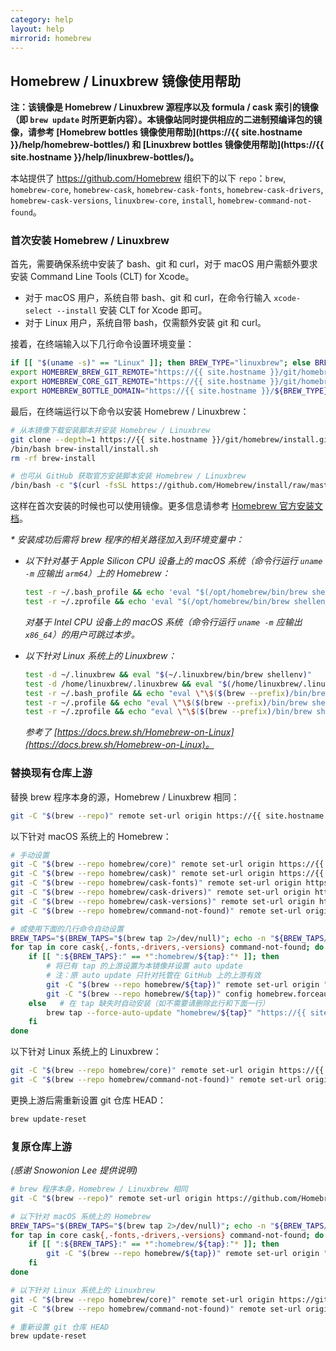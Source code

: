 ```yaml
---
category: help
layout: help
mirrorid: homebrew
---
```


## Homebrew / Linuxbrew 镜像使用帮助

**注：该镜像是 Homebrew / Linuxbrew 源程序以及 formula / cask 索引的镜像（即 `brew update` 时所更新内容）。本镜像站同时提供相应的二进制预编译包的镜像，请参考 [Homebrew bottles 镜像使用帮助](https://{{ site.hostname }}/help/homebrew-bottles/) 和 [Linuxbrew bottles 镜像使用帮助](https://{{ site.hostname }}/help/linuxbrew-bottles/)。**

本站提供了 <https://github.com/Homebrew> 组织下的以下 `repo`：`brew`, `homebrew-core`, `homebrew-cask`, `homebrew-cask-fonts`, `homebrew-cask-drivers`, `homebrew-cask-versions`, `linuxbrew-core`, `install`, `homebrew-command-not-found`。

### 首次安装 Homebrew / Linuxbrew

首先，需要确保系统中安装了 bash、git 和 curl，对于 macOS 用户需额外要求安装 Command Line Tools (CLT) for Xcode。

- 对于 macOS 用户，系统自带 bash、git 和 curl，在命令行输入 `xcode-select --install` 安装 CLT for Xcode 即可。
- 对于 Linux 用户，系统自带 bash，仅需额外安装 git 和 curl。

接着，在终端输入以下几行命令设置环境变量：

```bash
if [[ "$(uname -s)" == "Linux" ]]; then BREW_TYPE="linuxbrew"; else BREW_TYPE="homebrew"; fi
export HOMEBREW_BREW_GIT_REMOTE="https://{{ site.hostname }}/git/homebrew/brew.git"
export HOMEBREW_CORE_GIT_REMOTE="https://{{ site.hostname }}/git/homebrew/${BREW_TYPE}-core.git"
export HOMEBREW_BOTTLE_DOMAIN="https://{{ site.hostname }}/${BREW_TYPE}-bottles"
```

最后，在终端运行以下命令以安装 Homebrew / Linuxbrew：

```bash
# 从本镜像下载安装脚本并安装 Homebrew / Linuxbrew
git clone --depth=1 https://{{ site.hostname }}/git/homebrew/install.git brew-install
/bin/bash brew-install/install.sh
rm -rf brew-install

# 也可从 GitHub 获取官方安装脚本安装 Homebrew / Linuxbrew
/bin/bash -c "$(curl -fsSL https://github.com/Homebrew/install/raw/master/install.sh)"
```

这样在首次安装的时候也可以使用镜像。更多信息请参考 [Homebrew 官方安装文档](https://docs.brew.sh/Installation)。

_* 安装成功后需将 brew 程序的相关路径加入到环境变量中：_

- _以下针对基于 Apple Silicon CPU 设备上的 macOS 系统（命令行运行 `uname -m` 应输出 `arm64`）上的 Homebrew：_

  ```bash
  test -r ~/.bash_profile && echo 'eval "$(/opt/homebrew/bin/brew shellenv)"' >> ~/.bash_profile
  test -r ~/.zprofile && echo 'eval "$(/opt/homebrew/bin/brew shellenv)"' >> ~/.zprofile
  ```

  _对基于 Intel CPU 设备上的 macOS 系统（命令行运行 `uname -m` 应输出 `x86_64`）的用户可跳过本步。_

- _以下针对 Linux 系统上的 Linuxbrew：_

  ```bash
  test -d ~/.linuxbrew && eval "$(~/.linuxbrew/bin/brew shellenv)"
  test -d /home/linuxbrew/.linuxbrew && eval "$(/home/linuxbrew/.linuxbrew/bin/brew shellenv)"
  test -r ~/.bash_profile && echo "eval \"\$($(brew --prefix)/bin/brew shellenv)\"" >> ~/.bash_profile
  test -r ~/.profile && echo "eval \"\$($(brew --prefix)/bin/brew shellenv)\"" >> ~/.profile
  test -r ~/.zprofile && echo "eval \"\$($(brew --prefix)/bin/brew shellenv)\"" >> ~/.zprofile
  ```

  _参考了 [https://docs.brew.sh/Homebrew-on-Linux](https://docs.brew.sh/Homebrew-on-Linux)。_

### 替换现有仓库上游

替换 brew 程序本身的源，Homebrew / Linuxbrew 相同：

```bash
git -C "$(brew --repo)" remote set-url origin https://{{ site.hostname }}/git/homebrew/brew.git
```

以下针对 macOS 系统上的 Homebrew：

```bash
# 手动设置
git -C "$(brew --repo homebrew/core)" remote set-url origin https://{{ site.hostname }}/git/homebrew/homebrew-core.git
git -C "$(brew --repo homebrew/cask)" remote set-url origin https://{{ site.hostname }}/git/homebrew/homebrew-cask.git
git -C "$(brew --repo homebrew/cask-fonts)" remote set-url origin https://{{ site.hostname }}/git/homebrew/homebrew-cask-fonts.git
git -C "$(brew --repo homebrew/cask-drivers)" remote set-url origin https://{{ site.hostname }}/git/homebrew/homebrew-cask-drivers.git
git -C "$(brew --repo homebrew/cask-versions)" remote set-url origin https://{{ site.hostname }}/git/homebrew/homebrew-cask-versions.git
git -C "$(brew --repo homebrew/command-not-found)" remote set-url origin https://{{ site.hostname }}/git/homebrew/homebrew-command-not-found.git

# 或使用下面的几行命令自动设置
BREW_TAPS="$(BREW_TAPS="$(brew tap 2>/dev/null)"; echo -n "${BREW_TAPS//$'\n'/:}")"
for tap in core cask{,-fonts,-drivers,-versions} command-not-found; do
    if [[ ":${BREW_TAPS}:" == *":homebrew/${tap}:"* ]]; then
        # 将已有 tap 的上游设置为本镜像并设置 auto update
        # 注：原 auto update 只针对托管在 GitHub 上的上游有效
        git -C "$(brew --repo homebrew/${tap})" remote set-url origin "https://{{ site.hostname }}/git/homebrew/homebrew-${tap}.git"
        git -C "$(brew --repo homebrew/${tap})" config homebrew.forceautoupdate true
    else   # 在 tap 缺失时自动安装（如不需要请删除此行和下面一行）
        brew tap --force-auto-update "homebrew/${tap}" "https://{{ site.hostname }}/git/homebrew/homebrew-${tap}.git"
    fi
done
```

以下针对 Linux 系统上的 Linuxbrew：

```bash
git -C "$(brew --repo homebrew/core)" remote set-url origin https://{{ site.hostname }}/git/homebrew/linuxbrew-core.git
git -C "$(brew --repo homebrew/command-not-found)" remote set-url origin https://{{ site.hostname }}/git/homebrew/homebrew-command-not-found.git
```

更换上游后需重新设置 git 仓库 HEAD：

```bash
brew update-reset
```

### 复原仓库上游

_(感谢 Snowonion Lee 提供说明)_

```bash
# brew 程序本身，Homebrew / Linuxbrew 相同
git -C "$(brew --repo)" remote set-url origin https://github.com/Homebrew/brew.git

# 以下针对 macOS 系统上的 Homebrew
BREW_TAPS="$(BREW_TAPS="$(brew tap 2>/dev/null)"; echo -n "${BREW_TAPS//$'\n'/:}")"
for tap in core cask{,-fonts,-drivers,-versions} command-not-found; do
    if [[ ":${BREW_TAPS}:" == *":homebrew/${tap}:"* ]]; then
        git -C "$(brew --repo homebrew/${tap})" remote set-url origin "https://github.com/Homebrew/homebrew-${tap}.git"
    fi
done

# 以下针对 Linux 系统上的 Linuxbrew
git -C "$(brew --repo homebrew/core)" remote set-url origin https://github.com/Homebrew/linuxbrew-core.git
git -C "$(brew --repo homebrew/command-not-found)" remote set-url origin https://github.com/Homebrew/homebrew-command-not-found.git

# 重新设置 git 仓库 HEAD
brew update-reset
```
